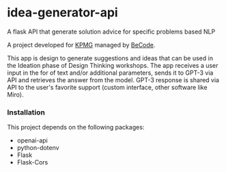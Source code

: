 # idea-generator-api
A flask API that generate solution advice for specific problems based NLP

A project developed for [KPMG](https://home.kpmg/be/en/home.html) managed by [BeCode](https://becode.org/learn/ai-bootcamp/).

This app is design to generate suggestions and ideas that can be used in the Ideation phase of Design Thinking workshops. 
The app receives a user input in the for of text and/or additional parameters, sends it to GPT-3 via API and retrieves the answer from the model. GPT-3 response is shared via API to the user's favorite support (custom interface, other software like Miro).


### Installation

This project depends on the following packages:

- openai-api
- python-dotenv
- Flask
- Flask-Cors
